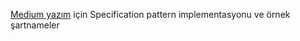 [Medium yazım](https://berkbaybas.medium.com/kodu-dökümante-eden-pattern-specification-pattern-i̇ncelemesi-130a884b196c) için Specification pattern implementasyonu ve örnek şartnameler 
